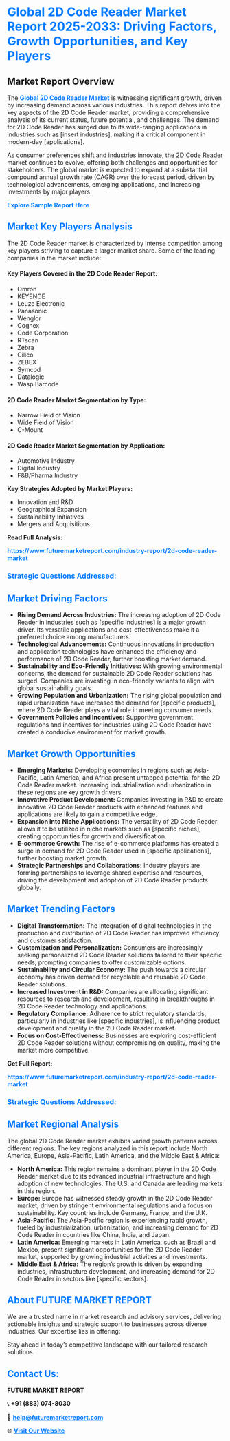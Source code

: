 <h1 style="color: #007BFF;">Global 2D Code Reader Market Report 2025-2033: Driving Factors, Growth Opportunities, and Key Players</h1>

<section id="overview">
<h2>Market Report Overview</h2>
<p>The <a href="https://www.futuremarketreport.com/industry-report/2d-code-reader-market" style="color: #007BFF; text-decoration: none;"><strong>Global 2D Code Reader Market</strong></a> is witnessing significant growth, driven by increasing demand across various industries. This report delves into the key aspects of the 2D Code Reader market, providing a comprehensive analysis of its current status, future potential, and challenges. The demand for 2D Code Reader has surged due to its wide-ranging applications in industries such as [insert industries], making it a critical component in modern-day [applications].</p>
<p>As consumer preferences shift and industries innovate, the 2D Code Reader market continues to evolve, offering both challenges and opportunities for stakeholders. The global market is expected to expand at a substantial compound annual growth rate (CAGR) over the forecast period, driven by technological advancements, emerging applications, and increasing investments by major players.</p>
</section>

<section id="overview">
<p><a href="https://www.futuremarketreport.com/request-sample/reportId=92244" style="color: #007BFF; text-decoration: none;"><strong>Explore Sample Report Here</strong></a></p>
</section>

<section id="key-players">
<h2 style="color: #007BFF;">Market Key Players Analysis</h2>
<p>The 2D Code Reader market is characterized by intense competition among key players striving to capture a larger market share. Some of the leading companies in the market include:</p>
<h4>Key Players Covered in the 2D Code Reader Report:</h4>
<ul><li>Omron</li><li>KEYENCE</li><li>Leuze Electronic</li><li>Panasonic</li><li>Wenglor</li><li>Cognex</li><li>Code Corporation</li><li>RTscan</li><li>Zebra</li><li>Cilico</li><li>ZEBEX</li><li>Symcod</li><li>Datalogic</li><li>Wasp Barcode</li></ul>
<h4>2D Code Reader Market Segmentation by Type:</h4>
<ul><li>Narrow Field of Vision</li><li>Wide Field of Vision</li><li>C-Mount</li></ul>

<h4>2D Code Reader Market Segmentation by Application:</h4>
<ul><li>Automotive Industry</li><li>Digital Industry</li><li>F&amp;B/Pharma Industry</li></ul>
<p><strong>Key Strategies Adopted by Market Players:</strong></p>
<ul>
<li>Innovation and R&D</li>
<li>Geographical Expansion</li>
<li>Sustainability Initiatives</li>
<li>Mergers and Acquisitions</li>
</ul>
</section>

<section>
<p><strong>Read Full Analysis: </strong></p><a href="https://www.futuremarketreport.com/industry-report/2d-code-reader-market" style="color: #007BFF; text-decoration: none;"><strong>https://www.futuremarketreport.com/industry-report/2d-code-reader-market</strong></a>
<h3 style="color: #007BFF;">Strategic Questions Addressed:</h3>
</section>

<section id="driving-factors">
<h2 style="color: #007BFF;">Market Driving Factors</h2>
<ul>
<li><strong>Rising Demand Across Industries:</strong> The increasing adoption of 2D Code Reader in industries such as [specific industries] is a major growth driver. Its versatile applications and cost-effectiveness make it a preferred choice among manufacturers.</li>
<li><strong>Technological Advancements:</strong> Continuous innovations in production and application technologies have enhanced the efficiency and performance of 2D Code Reader, further boosting market demand.</li>
<li><strong>Sustainability and Eco-Friendly Initiatives:</strong> With growing environmental concerns, the demand for sustainable 2D Code Reader solutions has surged. Companies are investing in eco-friendly variants to align with global sustainability goals.</li>
<li><strong>Growing Population and Urbanization:</strong> The rising global population and rapid urbanization have increased the demand for [specific products], where 2D Code Reader plays a vital role in meeting consumer needs.</li>
<li><strong>Government Policies and Incentives:</strong> Supportive government regulations and incentives for industries using 2D Code Reader have created a conducive environment for market growth.</li>
</ul>
</section>

<section id="growth-opportunities">
<h2 style="color: #007BFF;">Market Growth Opportunities</h2>
<ul>
<li><strong>Emerging Markets:</strong> Developing economies in regions such as Asia-Pacific, Latin America, and Africa present untapped potential for the 2D Code Reader market. Increasing industrialization and urbanization in these regions are key growth drivers.</li>
<li><strong>Innovative Product Development:</strong> Companies investing in R&D to create innovative 2D Code Reader products with enhanced features and applications are likely to gain a competitive edge.</li>
<li><strong>Expansion into Niche Applications:</strong> The versatility of 2D Code Reader allows it to be utilized in niche markets such as [specific niches], creating opportunities for growth and diversification.</li>
<li><strong>E-commerce Growth:</strong> The rise of e-commerce platforms has created a surge in demand for 2D Code Reader used in [specific applications], further boosting market growth.</li>
<li><strong>Strategic Partnerships and Collaborations:</strong> Industry players are forming partnerships to leverage shared expertise and resources, driving the development and adoption of 2D Code Reader products globally.</li>
</ul>
</section>

<section id="trending-factors">
<h2 style="color: #007BFF;">Market Trending Factors</h2>
<ul>
<li><strong>Digital Transformation:</strong> The integration of digital technologies in the production and distribution of 2D Code Reader has improved efficiency and customer satisfaction.</li>
<li><strong>Customization and Personalization:</strong> Consumers are increasingly seeking personalized 2D Code Reader solutions tailored to their specific needs, prompting companies to offer customizable options.</li>
<li><strong>Sustainability and Circular Economy:</strong> The push towards a circular economy has driven demand for recyclable and reusable 2D Code Reader solutions.</li>
<li><strong>Increased Investment in R&D:</strong> Companies are allocating significant resources to research and development, resulting in breakthroughs in 2D Code Reader technology and applications.</li>
<li><strong>Regulatory Compliance:</strong> Adherence to strict regulatory standards, particularly in industries like [specific industries], is influencing product development and quality in the 2D Code Reader market.</li>
<li><strong>Focus on Cost-Effectiveness:</strong> Businesses are exploring cost-efficient 2D Code Reader solutions without compromising on quality, making the market more competitive.</li>
</ul>
</section>

<section>
<p><strong>Get Full Report: </strong></p><a href="https://www.futuremarketreport.com/industry-report/2d-code-reader-market" style="color: #007BFF; text-decoration: none;"><strong>https://www.futuremarketreport.com/industry-report/2d-code-reader-market</strong></a>
<h3 style="color: #007BFF;">Strategic Questions Addressed:</h3>
</section>


<section id="regional-analysis">
<h2 style="color: #007BFF;">Market Regional Analysis</h2>
<p>The global 2D Code Reader market exhibits varied growth patterns across different regions. The key regions analyzed in this report include North America, Europe, Asia-Pacific, Latin America, and the Middle East & Africa:</p>
<ul>
<li><strong>North America:</strong> This region remains a dominant player in the 2D Code Reader market due to its advanced industrial infrastructure and high adoption of new technologies. The U.S. and Canada are leading markets in this region.</li>
<li><strong>Europe:</strong> Europe has witnessed steady growth in the 2D Code Reader market, driven by stringent environmental regulations and a focus on sustainability. Key countries include Germany, France, and the U.K.</li>
<li><strong>Asia-Pacific:</strong> The Asia-Pacific region is experiencing rapid growth, fueled by industrialization, urbanization, and increasing demand for 2D Code Reader in countries like China, India, and Japan.</li>
<li><strong>Latin America:</strong> Emerging markets in Latin America, such as Brazil and Mexico, present significant opportunities for the 2D Code Reader market, supported by growing industrial activities and investments.</li>
<li><strong>Middle East & Africa:</strong> The region’s growth is driven by expanding industries, infrastructure development, and increasing demand for 2D Code Reader in sectors like [specific sectors].</li>
</ul>
</section>

<footer>
<h2 style="color: #007BFF;">About FUTURE MARKET REPORT</h2>
<p>We are a trusted name in market research and advisory services, delivering actionable insights and strategic support to businesses across diverse industries. Our expertise lies in offering:</p>

<p>Stay ahead in today’s competitive landscape with our tailored research solutions.</p>

<h2 style="color: #007BFF;">Contact Us:</h2>
<p><strong>FUTURE MARKET REPORT</strong></p>
<p>📞 <strong>+91 (883) 074-8030</strong></p>
<p>📧 <strong><a href="mailto:help@futuremarketreport.com" style="color: #007BFF;">help@futuremarketreport.com</a></strong></p>
<p>🌐 <strong><a href="https://www.futuremarketreport.com/" style="color: #007BFF;">Visit Our Website</a></strong></p>
</footer>
